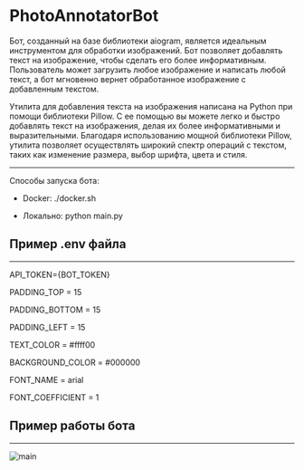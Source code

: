 # PhotoAnnotatorBot
Бот, созданный на базе библиотеки aiogram, является идеальным инструментом для обработки изображений. Бот позволяет добавлять текст на изображение, чтобы сделать его более информативным.
Пользователь может загрузить любое изображение и написать любой текст, а бот мгновенно вернет обработанное изображение с добавленным текстом.

Утилита для добавления текста на изображения написана на Python при помощи библиотеки Pillow. С ее помощью вы можете легко и быстро добавлять текст на изображения, делая их более информативными и выразительными.
Благодаря использованию мощной библиотеки Pillow, утилита позволяет осуществлять широкий спектр операций с текстом, таких как изменение размера, выбор шрифта, цвета и стиля.
____
Способы запуска бота:

* Docker: ./docker.sh

*  Локально: python main.py

## Пример .env файла
____

API_TOKEN={BOT_TOKEN}

PADDING_TOP = 15

PADDING_BOTTOM = 15

PADDING_LEFT = 15

TEXT_COLOR = #ffff00

BACKGROUND_COLOR = #000000

FONT_NAME = arial

FONT_COEFFICIENT = 1

## Пример работы бота
___
![main](https://i.imgur.com/JtK9B5P.png)
